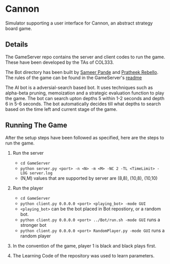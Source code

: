 # Cannon
Simulator supporting a user interface for Cannon, an abstract strategy board game.

## Details
The GameServer repo contains the server and client codes to run the game. These have been developed by the TAs of COL333.

The Bot directory has been built by [Sameer Pande](https://github.com/sameerpande12) and [Pratheek Rebello](https://github.com/PratheekRebello).
The rules of the game can be found in the GameServer's [readme](GameServer/README.md)

The AI bot is a adversial-search based bot. It uses techniques such as alpha-beta pruning, memoization and a strategic evaluation function to play the game. The bot can search upton depths 5 within 1-2 seconds and depth 6 in 5-6 seconds. The bot automatically decides till what depths to search based on the time left and current stage of the game.

## Running The Game

After the setup steps have been followed as specified, here are the steps to run the game.


1. Run the server
    * `cd GameServer`
    *  `python server.py <port> -n <N> -m <M> -NC 2 -TL <TimeLimit> -LOG server.log `
    *  (N,M) values that are supported by server are (8,8), (10,8), (10,10)
2. Run the player
    * `cd GameServer`
    *  `python client.py 0.0.0.0 <port> <playing_bot> -mode GUI`
    * `<playing_bot>` can be the bot placed in Bot repostiory, or a random bot.
    *  `python client.py 0.0.0.0 <port> ../Bot/run.sh -mode GUI` runs a stronger bot
    *  `python client.py 0.0.0.0 <port> RandomPlayer.py -mode GUI` runs a random player

3. In the convention of the game, player 1 is black and black plays first.
4. The Learning Code of the repository was used to learn parameters.

